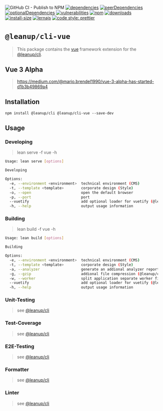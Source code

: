 ![GitHub CI - Publish to NPM](https://github.com/leanupjs/cli/workflows/GitHub%20CI%20-%20Publish%20to%20NPM/badge.svg)
[![dependencies][dependencies]][dependencies-url]
[![peerDependencies][peerdependencies]][peerdependencies-url]
[![optionalDependencies][optionaldependencies]][optionaldependencies-url]
[![vulnerabilities][vulnerabilities]][vulnerabilities-url]
[![npm][npm]][npm-url]
[![downloads][downloads]][downloads-url]
[![install-size][install-size]][install-size-url]
[![lernajs][lernajs]][lernajs-url]
[![code style: prettier](https://img.shields.io/badge/code_style-prettier-ff69b4.svg)](https://github.com/prettier/prettier)

[npm]: https://img.shields.io/npm/v/@leanup/cli-vue
[npm-url]: https://www.npmjs.com/package/@leanup/cli-vue
[dependencies]: https://img.shields.io/david/martinoppitz/leanup?path=cli/plugins/vue
[dependencies-url]: https://david-dm.org/martinoppitz/leanup?path=cli/plugins/vue
[peerdependencies]: https://img.shields.io/david/peer/martinoppitz/leanup?path=cli/plugins/vue
[peerdependencies-url]: https://david-dm.org/martinoppitz/leanup?path=cli/plugins/vue&type=peer
[optionaldependencies]: https://img.shields.io/david/optional/martinoppitz/leanup?path=cli/plugins/vue
[optionaldependencies-url]: https://david-dm.org/martinoppitz/leanup?path=cli/plugins/vue&type=optional
[vulnerabilities]: https://snyk.io/test/npm/@leanup/cli-vue/badge.svg
[vulnerabilities-url]: https://snyk.io/test/npm/@leanup/cli-vue
[downloads]: https://img.shields.io/npm/dm/@leanup/cli-vue
[downloads-url]: https://npmcharts.com/compare/@leanup/cli-vue?minimal=true
[install-size]: https://packagephobia.now.sh/badge?p=@leanup/cli-vue
[install-size-url]: https://packagephobia.now.sh/result?p=@leanup/cli-vue
[lernajs]: https://img.shields.io/badge/managed%20with-lerna-blueviolet
[lernajs-url]: https://lerna.js.org

# `@leanup/cli-vue`

> This package contains the [vue](https://vuejs.org) framework extension for the [@leanup/cli](https://www.npmjs.com/package/@leanup/cli).

## Vue 3 Alpha

> https://medium.com/@mario.brendel1990/vue-3-alpha-has-started-d1b3b49869a4

## Installation

`npm install @leanup/cli @leanup/cli-vue --save-dev`

## Usage

### Developing

> lean serve -f vue -h

```bash
Usage: lean serve [options]

Developing

Options:
  -e, --environment <environment>  technical environment (CMS)
  -t, --template <template>        corporate design (Style)
  -o, --open                       open the default browser
  -p, --port                       port
  --vuetify                        add optional loader for vuetify (@leanup/cli-vue and vuetify-loader required)
  -h, --help                       output usage information
```

### Building

> lean build -f vue -h

```bash
Usage: lean build [options]

Building

Options:
  -e, --environment <environment>  technical environment (CMS)
  -t, --template <template>        corporate design (Style)
  -a, --analyzer                   generate an addional analyzer report (@leanup/cli-addons required)
  -g, --gzip                       addional file compression (@leanup/cli-addons required)
  -w, --worker                     split application separate worker files (@leanup/cli-addons required)
  --vuetify                        add optional loader for vuetify (@leanup/cli-vue and vuetify-loader required)
  -h, --help                       output usage information
```

### Unit-Testing

> see [@leanup/cli]

### Test-Coverage

> see [@leanup/cli]

### E2E-Testing

> see [@leanup/cli]

### Formatter

> see [@leanup/cli]

### Linter

> see [@leanup/cli]

[@leanup/cli]: https://www.npmjs.com/package/@leanup/cli
